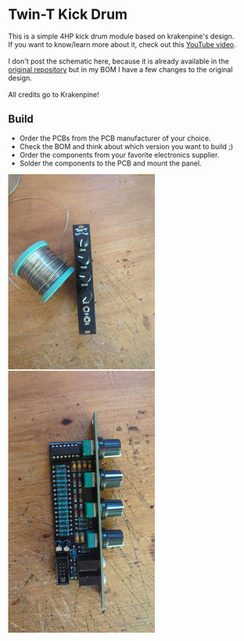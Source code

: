 # Twin-T Kick Drum
This is a simple 4HP kick drum module based on krakenpine's design.<br>
If you want to know/learn more about it, check out this [YouTube video](https://www.youtube.com/watch?v=iETSEz60OVA).<br><br>
I don't post the schematic here, because it is already available in the [original repository](https://github.com/Krakenpine/krakenpine-synthing) but in my BOM I have a few changes to the original design.<br><br>
All credits go to Krakenpine!


## Build
- Order the PCBs from the PCB manufacturer of your choice.
- Check the BOM and think about which version you want to build ;)
- Order the components from your favorite electronics supplier.
- Solder the components to the PCB and mount the panel.

<img src="Images/front.jpeg" width="300">
<img src="Images/side.jpeg" width="300">

